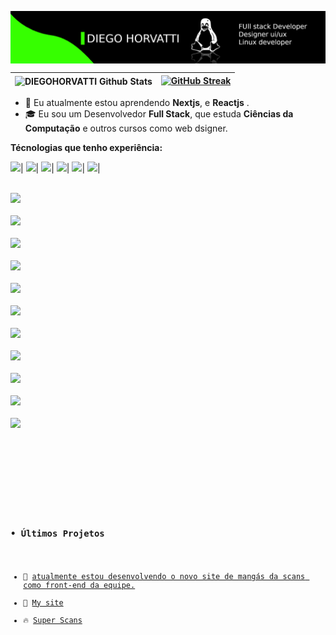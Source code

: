 <a href="https://discord.gg/VfVB9CP3"><img align="center" 
src="banner.png"/></a>

<img align="center" src="https://github-readme-stats.vercel.app/api?username=DIEGOHORVATTI&include_all_commits=true&count_private=true&show_icons=true&line_height=20&title_color=27DD00&icon_color=27DD00&text_color=D3D3D3&bg_color=0d1117&hide_border=true&custom_title=DIEGO-HORVATTI" alt="DIEGOHORVATTI Github Stats">|[![GitHub Streak](https://github-readme-streak-stats.herokuapp.com?user=DIEGOHORVATTI&theme=city-lights&hide_border=true&date_format=j%20M%5B%20Y%5D&background=DD272700&border=25DD00&ring=00DD00&dates=34DD00&currStreakNum=DDDDDD&fire=27DD00&sideNums=03DD00&currStreakLabel=DDDDDD&sideLabels=9F9F9F)](https://git.io/streak-stats)
|---|---|



- 👥 Eu atualmente estou aprendendo **Nextjs**, e **Reactjs** .
- 🎓 Eu sou um Desenvolvedor **Full Stack**, que estuda **Ciências da Computação** e outros cursos como web dsigner.

**Técnologias que tenho experiência:**


<img height="20" src="https://img.shields.io/badge/HTML-239120?style=for-the-badge&logo=html5&logoColor=white">|
<img height="20" src=" 	https://img.shields.io/badge/Python-3776AB?style=for-the-badge&logo=python&logoColor=white">|
<img height="20" src="https://img.shields.io/badge/CSS-239120?&style=for-the-badge&logo=css3&logoColor=white">|
<img height="20" src="https://img.shields.io/badge/Sass-CC6699?style=for-the-badge&logo=sass&logoColor=white">|
<img height="20" src="https://img.shields.io/badge/JavaScript-F7DF1E?style=for-the-badge&logo=javascript&logoColor=black">|
<img height="20" src="https://img.shields.io/badge/Node.js-43853D?style=for-the-badge&logo=node.js&logoColor=white">|

<code>
<img height="20" src="https://img.shields.io/badge/TypeScript-007ACC?style=for-the-badge&logo=typescript&logoColor=white">
</code>
<code>
<img height="20" src="https://img.shields.io/badge/PHP-777BB4?style=for-the-badge&logo=php&logoColor=white">
</code>
<code>
<img height="20" src="https://img.shields.io/badge/Shell_Script-121011?style=for-the-badge&logo=gnu-bash&logoColor=white">
</code>
<code>
<img height="20" src="https://img.shields.io/badge/React-20232A?style=for-the-badge&logo=react&logoColor=61DAFB">
</code>
<code>
<img height="20" src="https://img.shields.io/badge/Vue.js-35495E?style=for-the-badge&logo=vue.js&logoColor=4FC08D">
</code>
<code>
<img height="20" src="https://img.shields.io/badge/Bootstrap-563D7C?style=for-the-badge&logo=bootstrap&logoColor=white">
</code>
<code>
<img height="20" src="https://img.shields.io/badge/Material--UI-0081CB?style=for-the-badge&logo=material-ui&logoColor=white">
</code>
<code>
<img height="20" src="https://img.shields.io/badge/styled--components-DB7093?style=for-the-badge&logo=styled-components&logoColor=white">
</code>
<code>
<img height="20" src="https://img.shields.io/badge/jQuery-0769AD?style=for-the-badge&logo=jquery&logoColor=white">
</code>
<code>
<img height="20" src="https://img.shields.io/badge/MySQL-00000F?style=for-the-badge&logo=mysql&logoColor=white">
</code>
<code>
<img height="20" src="https://img.shields.io/badge/MongoDB-4EA94B?style=for-the-badge&logo=mongodb&logoColor=white">
</code>
<code>
</div>
<br>
<div>

<br/>

### • Últimos Projetos

<ul>
<li>🎯 <a href="#">atualmente estou desenvolvendo o novo site de mangás da scans como front-end da equipe.</a></li>
<li>🎯 <a href="#">My site</a></li>
<li>🔥 <a href="#">Super Scans</a></li>
</ul>
